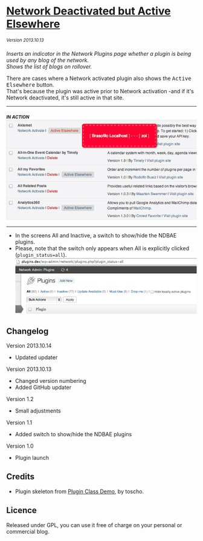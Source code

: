 # [Network Deactivated but Active Elsewhere](https://github.com/brasofilo/Network-Deactivated-but-Active-Elsewhere)
<sup>*Version 2013.10.13*</sup>

*Inserts an indicator in the Network Plugins page 
whether a plugin is being used by any blog of the network.  
Shows the list of blogs on rollover.*

There are cases where a Network activated plugin also shows 
the <kbd>Active Elsewhere</kbd> button.  
That's because the plugin was active prior to Network activation 
-and if it's Network deactivated, it's still active in that site.

----
<sub>***IN ACTION***</sub>  
![plugins screen](assets/screenshot-1.png)

----
* In the screens All and Inactive, a switch to show/hide the NDBAE plugins.    
* Please, note that the switch only appears when All is explicitly clicked (`plugin_status=all`).  
![switcher](assets/screenshot-2.png)

## Changelog

Version 2013.10.14
* Updated updater

Version 2013.10.13
* Changed version numbering
* Added GitHub updater

Version 1.2
* Small adjustments

Version 1.1  
* Added switch to show/hide the NDBAE plugins

Version 1.0  
* Plugin launch

## Credits
 - Plugin skeleton from [Plugin Class Demo](https://gist.github.com/3804204), by toscho. 

## Licence
Released under GPL, you can use it free of charge on your personal or commercial blog.